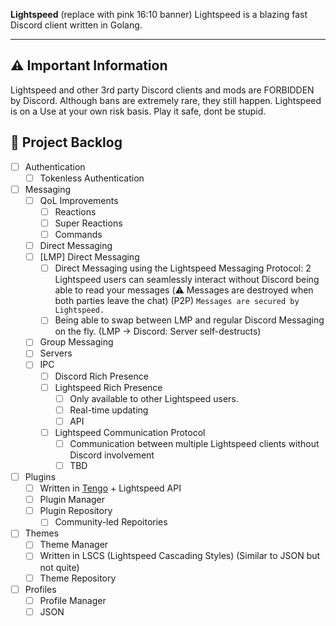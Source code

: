 
<strong>Lightspeed</strong>
(replace with pink 16:10 banner)
Lightspeed is a blazing fast Discord client written in Golang.

---

## ⚠️ Important Information
Lightspeed and other 3rd party Discord clients and mods are FORBIDDEN by Discord.
Although bans are extremely rare, they still happen. Lightspeed is on a Use at your own risk basis. Play it safe, dont be stupid.

## 📝 Project Backlog
- [ ] Authentication
    - [ ] Tokenless Authentication
- [ ] Messaging
    - [ ] QoL Improvements
        - [ ] Reactions
        - [ ] Super Reactions
        - [ ] Commands
    - [ ] Direct Messaging
    - [ ] [LMP] Direct Messaging
        - [ ] Direct Messaging using the Lightspeed Messaging Protocol: 2 Lightspeed users can seamlessly interact without Discord being able to read your messages (⚠️ Messages are destroyed when both parties leave the chat) (P2P)
              `Messages are secured by Lightspeed.`
        - [ ] Being able to swap between LMP and regular Discord Messaging on the fly. (LMP -> Discord: Server self-destructs)
    - [ ] Group Messaging
    - [ ] Servers
  - [ ] IPC
      - [ ] Discord Rich Presence
      - [ ] Lightspeed Rich Presence
        - [ ] Only available to other Lightspeed users.
        - [ ] Real-time updating
        - [ ] API
      - [ ] Lightspeed Communication Protocol
         - [ ] Communication between multiple Lightspeed clients without Discord involvement
         - [ ] TBD
- [ ] Plugins
    - [ ] Written in [Tengo](https://github.com/d5/tengo) + Lightspeed API
    - [ ] Plugin Manager
    - [ ] Plugin Repository
        - [ ] Community-led Repoitories
- [ ] Themes
    - [ ] Theme Manager
    - [ ] Written in LSCS (Lightspeed Cascading Styles) (Similar to JSON but not quite)
    - [ ] Theme Repository 
- [ ] Profiles
    - [ ] Profile Manager
    - [ ] JSON
